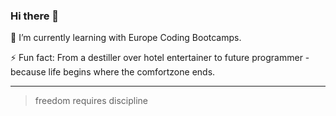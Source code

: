 ### Hi there 👋

<!--
**AnjaWurli/AnjaWurli** is a ✨ _special_ ✨ repository because its `README.md` (this file) appears on your GitHub profile.

Here are some ideas to get you started:

- 🔭 I’m currently working on ...
- 🌱 I’m currently learning 
- 👯 I’m looking to collaborate on ...
- 🤔 I’m looking for help with ...
- 💬 Ask me about ...
- 📫 How to reach me: ...
- 😄 Pronouns: ...
- ⚡ Fun fact: ...
-->

🌱 I’m currently learning with Europe Coding Bootcamps.

⚡ Fun fact: From a destiller over hotel entertainer to future programmer - because life begins where the comfortzone ends.


---
> freedom requires discipline
